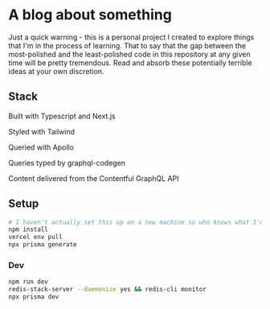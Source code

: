 # A blog about something

Just a quick warning - this is a personal project I created to explore things that I'm in the process of learning. That to say that the gap between the most-polished and the least-polished code in this repository at any given time will be pretty tremendous. Read and absorb these potentially terrible ideas at your own discretion.

## Stack

Built with Typescript and Next.js

Styled with Tailwind

Queried with Apollo

Queries typed by graphql-codegen

Content delivered from the Contentful GraphQL API

## Setup

```bash
# I haven't actually set this up on a new machine so who knows what I'm missing
npm install
vercel env pull
npx prisma generate
```

### Dev

```bash
npm run dev
redis-stack-server --daemonize yes && redis-cli monitor
npx prisma dev
```
